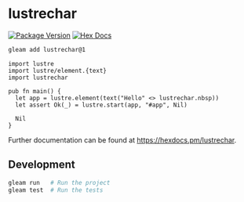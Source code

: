 # lustrechar

[![Package Version](https://img.shields.io/hexpm/v/lustrechar)](https://hex.pm/packages/lustrechar)
[![Hex Docs](https://img.shields.io/badge/hex-docs-ffaff3)](https://hexdocs.pm/lustrechar/)

```sh
gleam add lustrechar@1
```

```gleam
import lustre
import lustre/element.{text}
import lustrechar

pub fn main() {
  let app = lustre.element(text("Hello" <> lustrechar.nbsp))
  let assert Ok(_) = lustre.start(app, "#app", Nil)

  Nil
}
```

Further documentation can be found at <https://hexdocs.pm/lustrechar>.

## Development

```sh
gleam run   # Run the project
gleam test  # Run the tests
```
